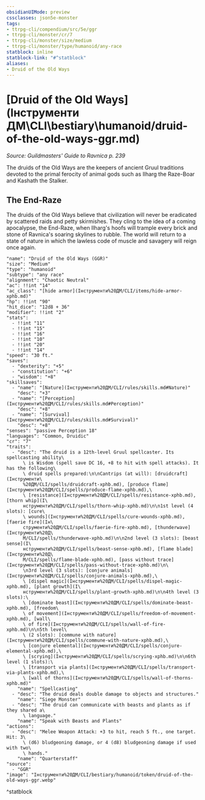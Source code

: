 ```yaml
---
obsidianUIMode: preview
cssclasses: json5e-monster
tags:
- ttrpg-cli/compendium/src/5e/ggr
- ttrpg-cli/monster/cr/7
- ttrpg-cli/monster/size/medium
- ttrpg-cli/monster/type/humanoid/any-race
statblock: inline
statblock-link: "#^statblock"
aliases:
- Druid of the Old Ways
---
```

# [Druid of the Old Ways](Інструменти ДМ\CLI\bestiary\humanoid/druid-of-the-old-ways-ggr.md)
*Source: Guildmasters' Guide to Ravnica p. 239*  

The druids of the Old Ways are the keepers of ancient Gruul traditions devoted to the primal ferocity of animal gods such as Ilharg the Raze-Boar and Kashath the Stalker.

## The End-Raze

The druids of the Old Ways believe that civilization will never be eradicated by scattered raids and petty skirmishes. They cling to the idea of a coming apocalypse, the End-Raze, when Ilharg's hoofs will trample every brick and stone of Ravnica's soaring skylines to rubble. The world will return to a state of nature in which the lawless code of muscle and savagery will reign once again.

```statblock
"name": "Druid of the Old Ways (GGR)"
"size": "Medium"
"type": "humanoid"
"subtype": "any race"
"alignment": "Chaotic Neutral"
"ac": !!int "14"
"ac_class": "[hide armor](Інструменти%20ДМ/CLI/items/hide-armor-xphb.md)"
"hp": !!int "90"
"hit_dice": "12d8 + 36"
"modifier": !!int "2"
"stats":
  - !!int "11"
  - !!int "15"
  - !!int "16"
  - !!int "10"
  - !!int "20"
  - !!int "14"
"speed": "30 ft."
"saves":
  - "dexterity": "+5"
  - "constitution": "+6"
  - "wisdom": "+8"
"skillsaves":
  - "name": "[Nature](Інструменти%20ДМ/CLI/rules/skills.md#Nature)"
    "desc": "+3"
  - "name": "[Perception](Інструменти%20ДМ/CLI/rules/skills.md#Perception)"
    "desc": "+8"
  - "name": "[Survival](Інструменти%20ДМ/CLI/rules/skills.md#Survival)"
    "desc": "+8"
"senses": "passive Perception 18"
"languages": "Common, Druidic"
"cr": "7"
"traits":
  - "desc": "The druid is a 12th-level Gruul spellcaster. Its spellcasting ability\
      \ is Wisdom (spell save DC 16, +8 to hit with spell attacks). It has the following\
      \ druid spells prepared:\n\nCantrips (at will): [druidcraft](Інструменти\
      %20ДМ/CLI/spells/druidcraft-xphb.md), [produce flame](Інструменти%20ДМ/CLI/spells/produce-flame-xphb.md),\
      \ [resistance](Інструменти%20ДМ/CLI/spells/resistance-xphb.md), [thorn whip](І\
      нструменти%20ДМ/CLI/spells/thorn-whip-xphb.md)\n\n1st level (4 slots): [cure\
      \ wounds](Інструменти%20ДМ/CLI/spells/cure-wounds-xphb.md), [faerie fire](Ін\
      струменти%20ДМ/CLI/spells/faerie-fire-xphb.md), [thunderwave](Інструменти%20Д\
      М/CLI/spells/thunderwave-xphb.md)\n\n2nd level (3 slots): [beast sense](І\
      нструменти%20ДМ/CLI/spells/beast-sense-xphb.md), [flame blade](Інструменти%20Д\
      М/CLI/spells/flame-blade-xphb.md), [pass without trace](Інструменти%20ДМ/CLI/spells/pass-without-trace-xphb.md)\n\
      \n3rd level (3 slots): [conjure animals](Інструменти%20ДМ/CLI/spells/conjure-animals-xphb.md),\
      \ [dispel magic](Інструменти%20ДМ/CLI/spells/dispel-magic-xphb.md), [plant growth](І\
      нструменти%20ДМ/CLI/spells/plant-growth-xphb.md)\n\n4th level (3 slots):\
      \ [dominate beast](Інструменти%20ДМ/CLI/spells/dominate-beast-xphb.md), [freedom\
      \ of movement](Інструменти%20ДМ/CLI/spells/freedom-of-movement-xphb.md), [wall\
      \ of fire](Інструменти%20ДМ/CLI/spells/wall-of-fire-xphb.md)\n\n5th level\
      \ (2 slots): [commune with nature](Інструменти%20ДМ/CLI/spells/commune-with-nature-xphb.md),\
      \ [conjure elemental](Інструменти%20ДМ/CLI/spells/conjure-elemental-xphb.md),\
      \ [scrying](Інструменти%20ДМ/CLI/spells/scrying-xphb.md)\n\n6th level (1 slots):\
      \ [transport via plants](Інструменти%20ДМ/CLI/spells/transport-via-plants-xphb.md),\
      \ [wall of thorns](Інструменти%20ДМ/CLI/spells/wall-of-thorns-xphb.md)"
    "name": "Spellcasting"
  - "desc": "The druid deals double damage to objects and structures."
    "name": "Siege Monster"
  - "desc": "The druid can communicate with beasts and plants as if they shared a\
      \ language."
    "name": "Speak with Beasts and Plants"
"actions":
  - "desc": "Melee Weapon Attack: +3 to hit, reach 5 ft., one target. Hit: 3\
      \ (d6) bludgeoning damage, or 4 (d8) bludgeoning damage if used with two\
      \ hands."
    "name": "Quarterstaff"
"source":
  - "GGR"
"image": "Інструменти%20ДМ/CLI/bestiary/humanoid/token/druid-of-the-old-ways-ggr.webp"
```
^statblock
